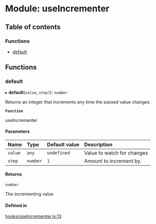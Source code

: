 # Module: useIncrementer

## Table of contents

### Functions

- [default](useIncrementer.md#default)

## Functions

### default

▸ **default**(`value`, `step?`): `number`

Returns an integer that increments any time the passed value changes

**`Function`**

useIncrementer

#### Parameters

| Name | Type | Default value | Description |
| :------ | :------ | :------ | :------ |
| `value` | `any` | `undefined` | Value to watch for changes |
| `step` | `number` | `1` | Amount to increment by. |

#### Returns

`number`

The incrementing value

#### Defined in

[hooks/useIncrementer.js:13](https://github.com/Twipped/hooks/blob/f27aaa6/hooks/useIncrementer.js#L13)
